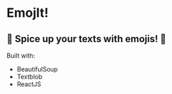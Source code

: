 # EmojIt!
## 🎉 Spice up your texts with emojis! 🎉

Built with:
- BeautifulSoup
- Textblob
- ReactJS

